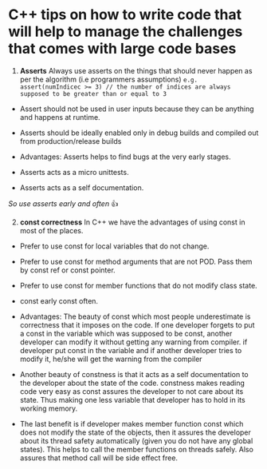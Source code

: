 
# C++ tips on how to write code that will help to manage the challenges that comes with large code bases

1. **Asserts** Always use asserts on the things that should never happen as per the algorithm (i.e programmers assumptions)
```e.g. assert(numIndicec >= 3) // the number of indices are always supposed to be greater than or equal to 3 ```

- Assert should not be used in user inputs because they can be anything and happens at runtime.
- Asserts should be ideally enabled only in debug builds and compiled out from production/release builds

- Advantages: Asserts helps to find bugs at the very early stages.
- Asserts acts as a micro unittests.
- Asserts acts as a self documentation.

*So use asserts early and often* :+1:

2. **const correctness** In C++ we have the advantages of using const in most of the places. 

- Prefer to use const for local variables that do not change.
- Prefer to use const for method arguments that are not POD. Pass them by const ref or const pointer.
- Prefer to use const for member functions that do not modify class state.
- const early const often.

- Advantages: The beauty of const which most people underestimate is correctness that it imposes on the code.
If one developer forgets to put a const in the variable which was supposed to be const, another developer can modify it without getting any warning from compiler. if developer put const in the variable and if another developer tries to modify it, he/she will get the warning from the compiler

- Another beauty of constness is that it acts as a self documentation to the developer about the state of the code. constness makes reading code very easy as const assures the developer to not care about its state. Thus making one less variable that developer has to hold in its working memory.

- The last benefit is if developer makes member function const which does not modify the state of the objects, then it assures the developer about its thread safety automatically (given you do not have any global states). This helps to call the member functions on threads safely. Also assures that method call will be side effect free.
